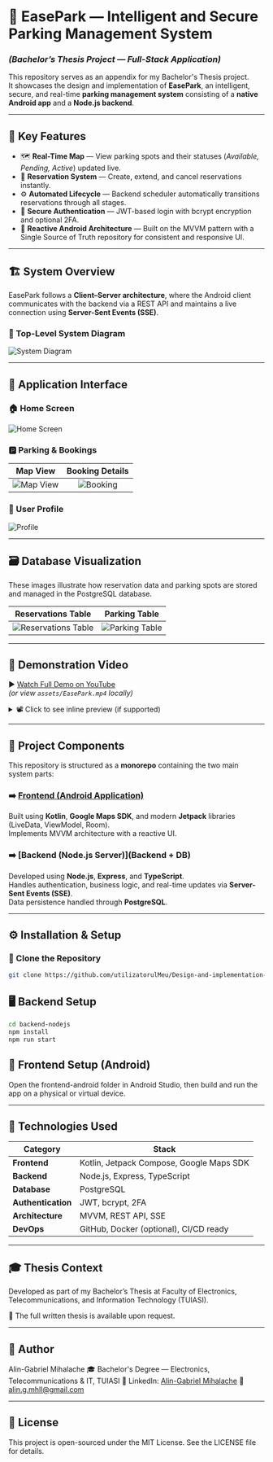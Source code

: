 
# 🚗 EasePark — Intelligent and Secure Parking Management System
### *(Bachelor’s Thesis Project — Full-Stack Application)*

This repository serves as an appendix for my Bachelor's Thesis project.  
It showcases the design and implementation of **EasePark**, an intelligent, secure, and real-time **parking management system** consisting of a **native Android app** and a **Node.js backend**.

---

## 🌟 Key Features

- 🗺️ **Real-Time Map** — View parking spots and their statuses (*Available, Pending, Active*) updated live.  
- 📅 **Reservation System** — Create, extend, and cancel reservations instantly.  
- ⚙️ **Automated Lifecycle** — Backend scheduler automatically transitions reservations through all stages.  
- 🔐 **Secure Authentication** — JWT-based login with bcrypt encryption and optional 2FA.  
- 📱 **Reactive Android Architecture** — Built on the MVVM pattern with a Single Source of Truth repository for consistent and responsive UI.

---

## 🏗️ System Overview

EasePark follows a **Client–Server architecture**, where the Android client communicates with the backend via a REST API and maintains a live connection using **Server-Sent Events (SSE)**.


### 🧩 Top-Level System Diagram
![System Diagram](assets/diagram.png)

---

## 📸 Application Interface

### 🏠 Home Screen
![Home Screen](assets/home.png)

### 🅿️ Parking & Bookings
| Map View | Booking Details |
|:--:|:--:|
| ![Map View](assets/map.png) | ![Booking](assets/booking.png) |

### 👤 User Profile
![Profile](assets/profile.png)

---

## 🗃️ Database Visualization

These images illustrate how reservation data and parking spots are stored and managed in the PostgreSQL database.

| Reservations Table | Parking Table |
|:--:|:--:|
| ![Reservations Table](assets/DB.png) | ![Parking Table](assets/DB1.png) |

---

## 🎥 Demonstration Video

▶️ [Watch Full Demo on YouTube](https://youtube.com/shorts/_-8FSnaY6mU)  
*(or view `assets/EasePark.mp4` locally)*

<details>
<summary>📽️ Click to see inline preview (if supported)</summary>

https://github.com/utilizatorulMeu/Design-and-implementation-of-an-intelligent-and-secure-system-for-parking-management-EasePark/assets/video_demo.mp4

</details>

---

## 🧠 Project Components

This repository is structured as a **monorepo** containing the two main system parts:

### ➡️ [Frontend (Android Application)](/Frontend/Licenta)
Built using **Kotlin**, **Google Maps SDK**, and modern **Jetpack** libraries (LiveData, ViewModel, Room).  
Implements MVVM architecture with a reactive UI.

### ➡️ [Backend (Node.js Server)](Backend + DB)
Developed using **Node.js**, **Express**, and **TypeScript**.  
Handles authentication, business logic, and real-time updates via **Server-Sent Events (SSE)**.  
Data persistence handled through **PostgreSQL**.

---

## ⚙️ Installation & Setup

### 🔹 Clone the Repository

```bash
git clone https://github.com/utilizatorulMeu/Design-and-implementation-of-an-intelligent-and-secure-system-for-parking-management-EasePark.git
```

## 🖥️ Backend Setup
```bash
cd backend-nodejs
npm install
npm run start
```

## 📱 Frontend Setup (Android)
Open the frontend-android folder in Android Studio,
then build and run the app on a physical or virtual device.

---

## 🧰 Technologies Used
| Category | Stack |
|-----------|--------|
| **Frontend** | Kotlin, Jetpack Compose, Google Maps SDK |
| **Backend** | Node.js, Express, TypeScript |
| **Database** | PostgreSQL |
| **Authentication** | JWT, bcrypt, 2FA |
| **Architecture** | MVVM, REST API, SSE |
| **DevOps** | GitHub, Docker (optional), CI/CD ready |
---

## 🎓 Thesis Context
Developed as part of my Bachelor’s Thesis at
Faculty of Electronics, Telecommunications, and Information Technology (TUIASI).

📄 The full written thesis is available upon request.

---

## 👤 Author
Alin-Gabriel Mihalache
🎓 Bachelor's Degree — Electronics, Telecommunications & IT, TUIASI
🔗 LinkedIn: [Alin-Gabriel Mihalache](https://www.linkedin.com/in/alin-gabriel-mihalache-67606b223/)
📧 alin.g.mhll@gmail.com

---

## 🪪 License
This project is open-sourced under the MIT License.
See the LICENSE file for details.